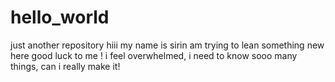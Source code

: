 # hello_world
just another repository
hiii my name is sirin am trying to lean something new here good luck to me ! 
i feel overwhelmed, i need to know sooo many things, can i really make it!  
